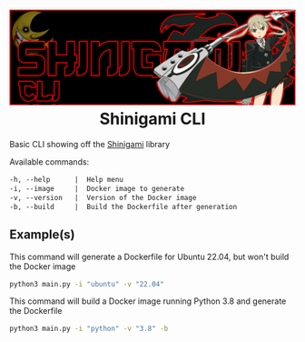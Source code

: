 <h1 align="center">
    <img src=".github/assets/shinigamicli_logo.jpg" />
    <br />
    Shinigami CLI
</h1>

Basic CLI showing off the [Shinigami](https://github.com/shinigamilib) library

Available commands:
```
-h, --help      |  Help menu
-i, --image     |  Docker image to generate
-v, --version   |  Version of the Docker image
-b, --build     |  Build the Dockerfile after generation
```

## Example(s)

This command will generate a Dockerfile for Ubuntu 22.04, but won't build the Docker image
```bash
python3 main.py -i "ubuntu" -v "22.04"
```

This command will build a Docker image running Python 3.8 and generate the Dockerfile
```bash
python3 main.py -i "python" -v "3.8" -b
```